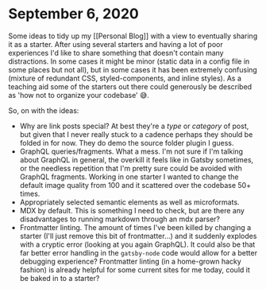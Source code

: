 # September 6, 2020

Some ideas to tidy up my [[Personal Blog]] with a view to eventually sharing it as a starter. After using several starters and having a lot of poor experiences I'd like to share something that doesn't contain many distractions. In some cases it might be minor (static data in a config file in some places but not all), but in some cases it has been extremely confusing (mixture of redundant CSS, styled-components, and inline styles). As a teaching aid some of the starters out there could generously be described as 'how not to organize your codebase' 😅.

So, on with the ideas:

- Why are link posts special? At best they're a _type_ or _category_ of post, but given that I never really stuck to a cadence perhaps they should be folded in for now. They do demo the source folder plugin I guess.
- GraphQL queries/fragments. What a mess. I'm not sure if I'm talking about GraphQL in general, the overkill it feels like in Gatsby sometimes, or the needless repetition that I'm pretty sure could be avoided with GraphQL fragments. Working in one starter I wanted to change the default image quality from 100 and it scattered over the codebase 50+ times.
- Appropriately selected semantic elements as well as microformats.
- MDX by default. This is something I need to check, but are there any disadvantages to running markdown through an mdx parser?
- Frontmatter linting. The amount of times I've been killed by changing a starter (I'll just remove this bit of frontmatter...) and it suddenly explodes with a cryptic error (looking at you again GraphQL). It could also be that far better error handling in the `gatsby-node` code would allow for a better debugging experience? Frontmatter linting (in a home-grown hacky fashion) is already helpful for some current sites for me today, could it be baked in to a starter?
